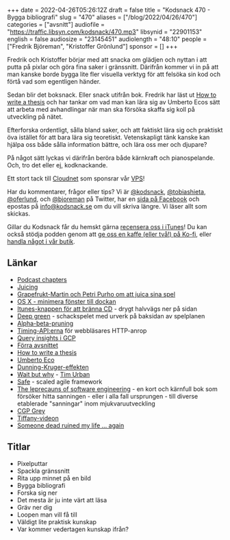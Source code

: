 +++
date = 2022-04-26T05:26:12Z
draft = false
title = "Kodsnack 470 - Bygga bibliografi"
slug = "470"
aliases = ["/blog/2022/04/26/470"]
categories = ["avsnitt"]
audiofile = "https://traffic.libsyn.com/kodsnack/470.mp3"
libsynid = "22901153"
english = false
audiosize = "23145451"
audiolength = "48:10"
people = ["Fredrik Björeman", "Kristoffer Grönlund"]
sponsor = []
+++

Fredrik och Kristoffer börjar med att snacka om glädjen och nyttan i att putta på pixlar och göra fina saker i gränssnitt. Därifrån kommer vi in på att man kanske borde bygga lite fler visuella verktyg för att felsöka sin kod och förtå vad som egentligen händer.

Sedan blir det boksnack. Eller snack utifrån bok. Fredrik har läst ut [How to write a thesis](https://thereader.mitpress.mit.edu/umberto-eco-how-to-write-a-thesis/) och har tankar om vad man kan lära sig av Umberto Ecos sätt att arbeta med avhandlingar när man ska försöka skaffa sig koll på utveckling på nätet.

Efterforska ordentligt, sålla bland saker, och att faktiskt lära sig och praktiskt öva istället för att bara lära sig teoretiskt. Vetenskapligt tänk kanske kan hjälpa oss både sålla information bättre, och lära oss mer och djupare?

På något sätt lyckas vi därifrån beröra både kärnkraft och pianospelande. Och, tro det eller ej, kodknackande.

Ett stort tack till [Cloudnet](https://www.cloudnet.se) som sponsrar vår [VPS](https://en.wikipedia.org/wiki/Virtual_private_server)!

Har du kommentarer, frågor eller tips? Vi är [@kodsnack](https://www.twitter.com/kodsnack), [@tobiashieta](https://www.twitter.com/tobiashieta), [@oferlund](https://www.twitter.com/oferlund), och [@bjoreman](https://www.twitter.com/bjoreman) på Twitter, har en [sida på Facebook](https://www.facebook.com/kodsnack) och epostas på [info@kodsnack.se](mailto:info@kodsnack.se) om du vill skriva längre. Vi läser allt som skickas.

Gillar du Kodsnack får du hemskt gärna [recensera oss i iTunes](https://itunes.apple.com/se/podcast/kodsnack/id561631498?l=en)! Du kan också stödja podden genom att <a href="https://ko-fi.com/kodsnack" rel="payment">ge oss en kaffe (eller två!) på Ko-fi</a>, eller [handla något i vår butik](https://shop.spreadshirt.se/kodsnack/).

## Länkar ##
* [Podcast chapters](https://chaptersapp.com/)
* [Juicing](https://en.wikipedia.org/wiki/Game_feel)
* [Grapefrukt-Martin och Petri Purho om att juica sina spel](https://www.youtube.com/watch?v=Fy0aCDmgnxg)
* [OS X - minimera fönster till dockan](https://youtu.be/zzfhAcz0OKw?t=1239)
* [Itunes-knappen för att bränna CD](https://www.ilounge.com/index.php/articles/comments/how-to-burn-a-cd-in-itunes) - drygt halvvägs ner på sidan
* [Deep green](https://appadvice.com/game/app/deep-green-chess/299471086) - schackspelet med urverk på baksidan av spelplanen
* [Alpha-beta-pruning](https://en.wikipedia.org/wiki/Alpha%E2%80%93beta_pruning)
* [Timing-API:erna](https://developer.mozilla.org/en-US/docs/Web/API/User_Timing_API) för webbläsares HTTP-anrop
* [Query insights i GCP](https://codelabs.developers.google.com/codelabs/cloud-sql-insights-intro#0)
* [Förra avsnittet](https://kodsnack.se/)
* [How to write a thesis](https://thereader.mitpress.mit.edu/umberto-eco-how-to-write-a-thesis/)
* [Umberto Eco](https://en.wikipedia.org/wiki/Umberto_Eco)
* [Dunning-Kruger-effekten](https://en.wikipedia.org/wiki/Dunning%E2%80%93Kruger_effect)
* [Wait but why](https://waitbutwhy.com/) - [Tim Urban](https://twitter.com/waitbutwhy)
* [Safe](https://en.wikipedia.org/wiki/Scaled_agile_framework) - scaled agile framework
* [The leprecauns of software engineering](https://leanpub.com/leprechauns) - en kort och kärnfull bok som försöker hitta sanningen - eller i alla fall ursprungen - till diverse etablerade "sanningar" inom mjukvaruutveckling
* [CGP Grey](https://www.youtube.com/cgpgrey)
* [Tiffany-videon](https://www.youtube.com/watch?v=9LMr5XTgeyI)
* [Someone dead ruined my life … again](https://www.youtube.com/watch?v=qEV9qoup2mQ)

## Titlar ##
* Pixelputtar
* Spackla gränssnitt
* Rita upp minnet på en bild
* Bygga bibliografi
* Forska sig ner
* Det mesta är ju inte värt att läsa
* Gräv ner dig
* Loopen man vill få till
* Väldigt lite praktisk kunskap
* Var kommer vedertagen kunskap ifrån?
